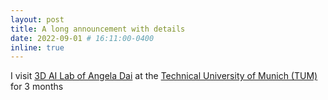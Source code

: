 ```yaml
---
layout: post
title: A long announcement with details
date: 2022-09-01 # 16:11:00-0400
inline: true
---
```


I visit [3D AI Lab of Angela Dai](https://www.3dunderstanding.org/) at the [Technical University of Munich (TUM)](https://www.tum.de/en/) for 3 months
